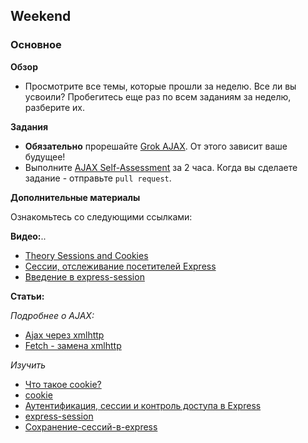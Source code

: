 ## Weekend

### Основное

**Обзор**

- Просмотрите все темы, которые прошли за неделю. Все ли вы усвоили? Пробегитесь еще раз по всем заданиям за неделю, разберите их.

**Задания**

- **Обязательно** прорешайте [Grok AJAX](https://github.com/Elbrus-Bootcamp/grok-ajax). От этого зависит ваше будущее!
- Выполните [AJAX Self-Assessment](../../../../self-assessment-ajax-horses) за 2 часа. Когда вы сделаете задание - отправьте `pull request`.

**Дополнительные материалы**

Ознакомьтесь со следующими ссылками:

**Видео:**..
- [Theory Sessions and Cookies](https://www.youtube.com/watch?v=64veb6tKTm0)
- [Сессии, отслеживание посетителей Express](https://www.youtube.com/watch?v=X3xy6uh8rcI)
- [Введение в express-session](https://youtu.be/J1qXK66k1y4)

**Статьи:**

*Подробнее о AJAX:*
- [Ajax через xmlhttp](https://learn.javascript.ru/xmlhttprequest)
- [Fetch - замена xmlhttp](https://learn.javascript.ru/fetch)

*Изучить*
- [Что такое cookie?](https://ruseller.com/lessons.php?id=593)
- [cookie](https://learn.javascript.ru/cookie)
- [Аутентификация, сессии и контроль доступа в Express](https://nodeguide.ru/doc/dailyjs-nodepad/node-tutorial-5/)
- [express-session](https://www.npmjs.com/package/express-session)
- [Сохранение-сессий-в-express](https://ru.stackoverflow.com/questions/356045/%D0%A1%D0%BE%D1%85%D1%80%D0%B0%D0%BD%D0%B5%D0%BD%D0%B8%D0%B5-%D1%81%D0%B5%D1%81%D1%81%D0%B8%D0%B9-%D0%B2-express)
